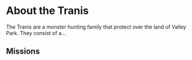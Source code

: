 # About the Tranis
The Tranis are a monster hunting family that protect over the land of Valley Park. They consist of a... 


## Missions
